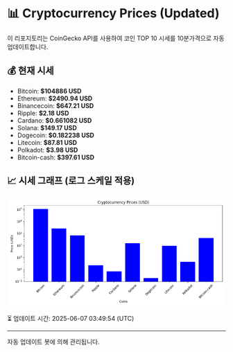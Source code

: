 
# 📊 Cryptocurrency Prices (Updated)

이 리포지토리는 CoinGecko API를 사용하여 코인 TOP 10 시세를 10분가격으로 자동 업데이트합니다.

## 💰 현재 시세
- Bitcoin: **$104886 USD**
- Ethereum: **$2490.94 USD**
- Binancecoin: **$647.21 USD**
- Ripple: **$2.18 USD**
- Cardano: **$0.661082 USD**
- Solana: **$149.17 USD**
- Dogecoin: **$0.182238 USD**
- Litecoin: **$87.81 USD**
- Polkadot: **$3.98 USD**
- Bitcoin-cash: **$397.61 USD**

## 📈 시세 그래프 (로그 스케일 적용)
![Crypto Prices](crypto_prices.png)

⏳ 업데이트 시간: 2025-06-07 03:49:54 (UTC)

---
자동 업데이트 봇에 의해 관리됩니다.

